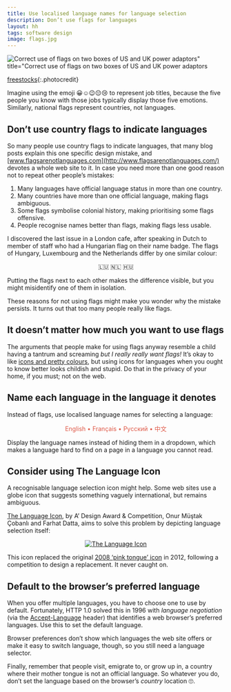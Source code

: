 ```yaml
---
title: Use localised language names for language selection
description: Don’t use flags for languages
layout: hh
tags: software design
image: flags.jpg
---
```


![Correct use of flags on two boxes of US and UK power adaptors" title="Correct use of flags on two boxes of US and UK power adaptors](flags.jpg)

[freestocks](https://unsplash.com/photos/jUSu0686zDM){:.photocredit}

Imagine using the emoji 😀☺️😉😔😢 to represent job titles, because the five people you know with those jobs typically display those five emotions.
Similarly, national flags represent countries, not languages.

## Don’t use country flags to indicate languages

So many people use country flags to indicate languages, that many blog posts explain this one specific design mistake, and [www.flagsarenotlanguages.com](http://www.flagsarenotlanguages.com/) devotes a whole web site to it.
In case you need more than one good reason not to repeat other people’s mistakes:

1.	Many languages have official language status in more than one country.
2.	Many countries have more than one official language, making flags ambiguous.
3.	Some flags symbolise colonial history, making prioritising some flags offensive.
4.	People recognise names better than flags, making flags less usable.

I discovered the last issue in a London cafe, after speaking in Dutch to member of staff who had a Hungarian flag on their name badge.
The flags of Hungary, Luxembourg and the Netherlands differ by one similar colour:

<p style="text-align:center">🇱🇺 🇳🇱 🇭🇺</p>

Putting the flags next to each other makes the difference visible, but you might misidentify one of them in isolation.

These reasons for not using flags might make you wonder why the mistake persists.
It turns out that too many people really like flags.

## It doesn’t matter how much you want to use flags

The arguments that people make for using flags anyway resemble a child having a tantrum and screaming _but I really really want flags!_
It’s okay to like
[icons and pretty colours](http://www.famfamfam.com/lab/icons/flags/), but using icons for languages when you ought to know better looks childish and stupid.
Do that in the privacy of your home, if you must; not on the web.

## Name each language in the language it denotes

Instead of flags, use localised language names for selecting a language:

<p style="text-align:center;color:#DF5A49">English • Français • Pусский • 中文</p>

Display the language names instead of hiding them in a dropdown, which makes a language hard to find on a page in a language you cannot read.

## Consider using The Language Icon

A recognisable language selection icon might help.
Some web sites use a globe icon that suggests something vaguely international, but remains ambiguous.

[The Language Icon](http://www.languageicon.org), by A’ Design Award & Competition, Onur Müştak Çobanlı and Farhat Datta, aims to solve this problem by depicting language selection itself:

<p style="text-align:center"><a href="http://www.languageicon.org"><img src="language-icon.png" alt="The Language Icon"></a></p>

This icon replaced the original [2008 ‘pink tongue’ icon](http://www.languageicon.org/2008/index-icon.php) in 2012, following a competition to design a replacement.
It never caught on.

## Default to the browser’s preferred language

When you offer multiple languages, you have to choose one to use by default.
Fortunately, HTTP 1.0 solved this in 1996 with _language negotiation_ (via the 
[Accept-Language](https://developer.mozilla.org/en-US/docs/Web/HTTP/Headers/Accept-Language) 
header) that identifies a web browser’s preferred languages.
Use this to set the default language.

Browser preferences don’t show which languages the web site offers or make it easy to switch language, though, so you still need a language selector.

Finally, remember that people visit, emigrate to, or grow up in, a country where their mother tongue is not an official language.
So whatever you do, don’t set the language based on the browser’s _country_  location 🙄.

